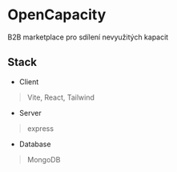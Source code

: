 # OpenCapacity
  B2B marketplace pro sdílení nevyužitých kapacit
## Stack
- Client
> Vite, React, Tailwind
- Server
> express
- Database
> MongoDB
